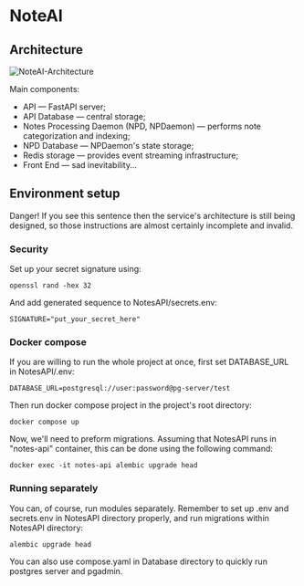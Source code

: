 # NoteAI

## Architecture

![NoteAI-Architecture](https://github.com/maks-k4h/NoteAI/assets/54114277/6f57aa82-2da2-43dd-90dc-e1f65dcb61cd)

Main components:
- API — FastAPI server;
- API Database — central storage;
- Notes Processing Daemon (NPD, NPDaemon) — performs note categorization and indexing;
- NPD Database — NPDaemon's state storage;
- Redis storage — provides event streaming infrastructure;
- Front End — sad inevitability...


## Environment setup

Danger! If you see this sentence then the service's architecture is still being designed, so those instructions are almost certainly incomplete and invalid.

### Security

Set up your secret signature using:

    openssl rand -hex 32

And add generated sequence to NotesAPI/secrets.env:
    
    SIGNATURE="put_your_secret_here"


### Docker compose

If you are willing to run the whole project at once, 
first set DATABASE_URL in NotesAPI/.env:

    DATABASE_URL=postgresql://user:password@pg-server/test


Then run docker compose project in the project's root directory:

    docker compose up


Now, we'll need to preform migrations. Assuming that NotesAPI runs in "notes-api" container,
this can be done using the following command:

    docker exec -it notes-api alembic upgrade head


### Running separately

You can, of course, run modules separately. 
Remember to set up .env and secrets.env in NotesAPI directory properly,
and run migrations within NotesAPI directory:
    
    alembic upgrade head


You can also use compose.yaml in Database directory to quickly run postgres server and pgadmin.
